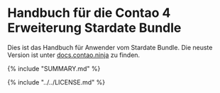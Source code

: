 # Handbuch für die Contao 4 Erweiterung Stardate Bundle

Dies ist das Handbuch für Anwender vom Stardate Bundle. Die neuste Version ist unter 
[docs.contao.ninja](http://docs.contao.ninja/) zu finden.


{% include "SUMMARY.md" %}

{% include "../../LICENSE.md" %}
